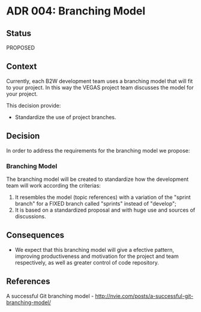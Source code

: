 # ADR 004: Branching Model

## Status

PROPOSED

## Context

Currently, each B2W development team uses a branching model that will fit to your project. In this way the VEGAS project team discusses the model for your project.

This decision provide:

- Standardize the use of project branches.

## Decision

In order to address the requirements for the branching model we propose:

### Branching Model

The branching model will be created to standardize how the development team will work according the criterias:
1) It resembles the model (topic references) with a variation of the "sprint branch" for a FIXED branch called "sprints" instead of "develop";
2) It is based on a standardized proposal and with huge use and sources of discussions.

## Consequences

- We expect that this branching model will give a efective pattern, improving productiveness and motivation for the project and team respectively, as well as greater control of code repository.

## References
A successful Git branching model - http://nvie.com/posts/a-successful-git-branching-model/
